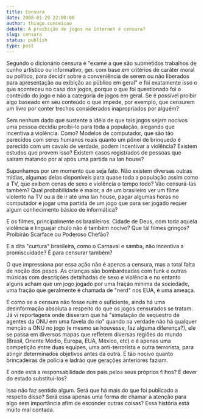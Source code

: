 ```yaml
---
title: Censura
date: 2008-01-29 22:00:00
author: thiago.conceicao
debate: A proibição de jogos na internet é censura?
slug: censura
status: publish 
type: post
---
```


Segundo o dicionário censura é "exame a que são submetidos trabalhos de cunho artístico ou informativo, ger. com base em critérios de caráter moral ou político, para decidir sobre a conveniência de serem ou não liberados para apresentação ou exibição ao público em geral" e foi exatamente isso o que aconteceu no caso dos jogos, porque o que foi questionado foi o conteúdo do jogo e não a categoria de jogos em geral. Se é possível proibir algo baseado em seu conteúdo o que impede, por exemplo, que censurem um livro por conter trechos considerados inapropriados por alguém?   

Sem nenhum dado que sustente a idéia de que tais jogos sejam nocivos uma pessoa decidiu proibi-lo para toda a população, alegando que incentiva a violência. Como? Modelos de computador, que são tão parecidos com seres humanos reais quanto um pônei de brinquedo é parecido com um cavalo de verdade, podem incentivar a violência? Existem estudos que provem isso? Existem casos registrados de pessoas que saíram matando por aí após uma partida na lan house?  

Suponhamos por um momento que seja fato. Não existem diversas outras mídias, algumas delas disponíveis para quase toda a população assim como a TV, que exibem cenas de sexo e violência o tempo todo? Vão censurá-las também? Qual probabilidade é maior, a de um brasileiro ver um filme violento na TV ou a de ir até uma lan house, pagar algumas horas no computador e jogar uma partida de um jogo que para ser jogado requer algum conhecimento básico de informática?  

E os filmes, principalmente os brasileiros. Cidade de Deus, com toda aquela violência e linguajar chulo não é também nocivo? Que tal filmes gringos? Proibirão Scarface ou Poderoso Chefão?  

E a dita "curtura" brasileira, como o Carnaval e samba, não incentiva a promiscuidade? É para censurar também?  

O que impressiona por essa ação não é apenas a censura, mas a total falta de noção dos pesos. As crianças são bombardeadas com funk e outras músicas com descrições detalhadas de sexo e violência e no entanto alguns acham que um jogo jogado por uma fração mínima da sociedade, uma fração que geralmente é chamada de "nerd" nos EUA, é uma ameaça.  

E como se a censura não fosse ruim o suficiente, ainda há uma desinformação absoluta a respeito do que os jogos censurados se tratam. Já vi reportagens onde disseram que há "simulação de seqüestro de agentes da ONU em uma favela do rio" quando na verdade não há qualquer menção a ONU no jogo (e mesmo se houvesse, faz alguma diferença?), ele se passa em diversos mapas que refletem diversas regiões do mundo (Brasil, Oriente Médio, Europa, EUA, México, etc) e é apenas uma competição entre duas equipes, uma anti-terrorista e outra terrorista, para atingir determinados objetivos antes da outra. É tão nocivo quanto brincadeiras de polícia e ladrão que gerações anteriores faziam.  

E onde está a responsabilidade dos pais pelos seus próprios filhos? É dever do estado substituí-los?  

Isso não faz sentido algum. Será que há mais do que foi publicado a respeito disso? Será essa apenas uma forma de chamar a atenção para algo sem importância afim de esconder outras coisas? Essa história está muito mal contada.
